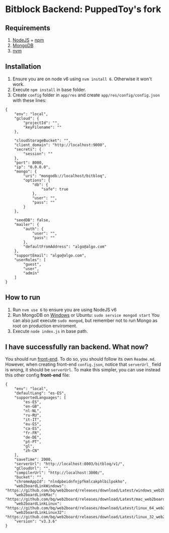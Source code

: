 # Bitblock Backend: PuppedToy's fork

## Requirements

1. [NodeJS](https://nodejs.org/en/download/) + [npm](https://www.npmjs.com/get-npm)
2. [MongoDB](https://www.mongodb.com/download-center)
3. [nvm](https://davidwalsh.name/nvm)

## Installation

1. Ensure you are on node v6 using `nvm install 6`. Otherwise it won't work.
2. Execute `npm install` in base folder. 
3. Create `config` folder in `app/res` and create `app/res/config/config.json` with these lines:

```
{
    "env": "local",
    "gcloud": {
        "projectId": "",
        "keyFilename": ""
    },

    "cloudStorageBucket": "",
    "client_domain": "http://localhost:9000",
    "secrets": {
        "session": ""
    },
    "port": 8000,
    "ip": "0.0.0.0",
    "mongo": {
        "uri": "mongodb://localhost/bitbloq",
        "options": {
            "db": {
                "safe": true
            },
            "user": "",
            "pass": ""
        }
    },

    "seedDB": false,
    "mailer": {
        "auth": {
            "user": "",
            "pass": ""
        },
        "defaultFromAddress": "algo@algo.com"
    },
    "supportEmail": "algo@algo.com",
    "userRoles": [
        "guest",
        "user",
        "admin"
    ]
}
```

## How to run

1. Run `nvm use 6` to ensure you are using NodeJS v6
2. Run MongoDB on [Windows](https://docs.mongodb.com/tutorials/install-mongodb-on-windows/#run-mongodb-community-edition) or Ubuntu: `sudo service mongod start` You can also just execute `sudo mongod`, but remember not to run Mongo as root on production enviroment.
3. Execute `node index.js` in base path.

## I have successfully ran backend. What now?

You should run [front-end](https://github.com/PuppedToy/bitbloq-frontend). To do so, you should follow its own `Readme.md`. However, when creating front-end `config.json`, notice that `serverUrl_` field is wrong, it should be `serverUrl`. To make this simpler, you can use instead this other config **front-end** file:

```
{
    "env": "local",
    "defaultLang": "es-ES",
    "supportedLanguages": [
        "es-ES",
        "en-GB",
        "nl-NL",
        "ru-RU",
        "it-IT",
        "eu-ES",
        "ca-ES",
        "fr-FR",
        "de-DE",
        "pt-PT",
        "gl",
        "zh-CN"
    ],
    "saveTime": 2000,
    "serverUrl": "http://localhost:8003/bitbloq/v1/",
    "gCloudUrl": "",
    "compilerUrl": "http://localhost:3000/",
    "bucket": "",
    "chromeAppId": "nlndpbeidnfnjpfkmlcakphlbilpokho",
    "web2boardLinkWindows": "https://github.com/bq/web2board/releases/download/Latest/windows_web2board_installer.exe",
    "web2boardLinkMac": "https://github.com/bq/web2board/releases/download/Latest/mac_web2board_installer.pkg",
    "web2boardLinkLinux": "https://github.com/bq/web2board/releases/download/Latest/linux_64_web2board_installer.zip",
    "web2boardLinkLinux32": "https://github.com/bq/web2board/releases/download/Latest/linux_32_web2board_installer.zip",
    "version": "v3.3.6"
}
```